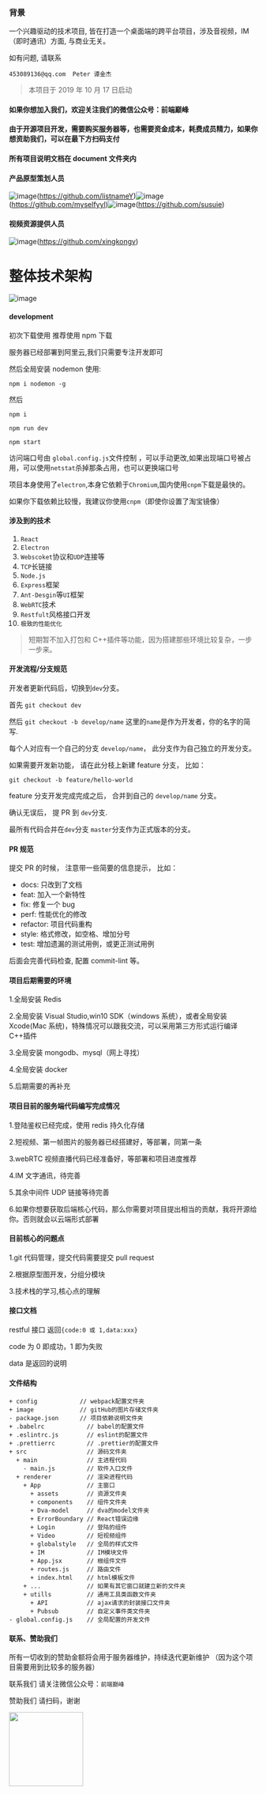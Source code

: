 ### 背景

一个兴趣驱动的技术项目, 皆在打造一个桌面端的跨平台项目，涉及音视频，IM（即时通讯）方面, 与商业无关。

如有问题, 请联系

```
453089136@qq.com  Peter 谭金杰
```

> 本项目于 2019 年 10 月 17 日启动

#### 如果你想加入我们，欢迎关注我们的微信公众号：前端巅峰

#### 由于开源项目开发，需要购买服务器等，也需要资金成本，耗费成员精力，如果你想资助我们，可以在最下方扫码支付

#### 所有项目说明文档在 document 文件夹内

#### 产品原型策划人员

![image](https://github.com/JinJieTan/Desktop-TikTok/blob/master/image/listnameY.png)(https://github.com/listnameY)![image](https://github.com/JinJieTan/Desktop-TikTok/blob/master/image/myselfyyl.png)(https://github.com/myselfyyl)![image](https://github.com/JinJieTan/Desktop-TikTok/blob/master/image/susuie.png)(https://github.com/susuie)

#### 视频资源提供人员

![image](https://github.com/JinJieTan/Desktop-TikTok/blob/master/image/xingkongv.png)(https://github.com/xingkongv)

# 整体技术架构

![image](https://github.com/JinJieTan/Desktop-TikTok/blob/master/image/Desktop-TikTok.jpeg)

#### development

初次下载使用 推荐使用 npm 下载

服务器已经部署到阿里云,我们只需要专注开发即可

然后全局安装 nodemon 使用:

```
npm i nodemon -g

```

然后

```
npm i

npm run dev

npm start

```

访问端口号由 `global.config.js`文件控制 ，可以手动更改,如果出现端口号被占用，可以使用`netstat`杀掉那条占用，也可以更换端口号

项目本身使用了`electron`,本身它依赖于`Chromium`,国内使用`cnpm`下载是最快的。

如果你下载依赖比较慢，我建议你使用`cnpm`（即使你设置了淘宝镜像）

#### 涉及到的技术

1. `React`
2. `Electron`
3. `Webscoket`协议和`UDP`连接等
4. `TCP`长链接
5. `Node.js`
6. `Express`框架
7. `Ant-Desgin`等`UI`框架
8. `WebRTC`技术
9. `Restfult`风格接口开发
10. `极致的性能优化`

> 短期暂不加入打包和 C++插件等功能，因为搭建那些环境比较复杂，一步一步来。

#### 开发流程/分支规范

开发者更新代码后，切换到`dev`分支。

首先 `git checkout dev`

然后 `git checkout -b develop/name` 这里的`name`是作为开发者，你的名字的简写.

每个人对应有一个自己的分支 `develop/name`， 此分支作为自己独立的开发分支。

如果需要开发新功能， 请在此分枝上新建 feature 分支， 比如：

```
git checkout -b feature/hello-world

```

feature 分支开发完成完成之后， 合并到自己的 `develop/name` 分支。

确认无误后， 提 PR 到 `dev`分支.

最所有代码合并在`dev`分支 `master`分支作为正式版本的分支。

#### PR 规范

提交 PR 的时候， 注意带一些简要的信息提示， 比如：

- docs: 只改到了文档
- feat: 加入一个新特性
- fix: 修复一个 bug
- perf: 性能优化的修改
- refactor: 项目代码重构
- style: 格式修改，如空格、增加分号
- test: 增加遗漏的测试用例，或更正测试用例

后面会完善代码检查, 配置 commit-lint 等。

#### 项目后期需要的环境

1.全局安装 Redis

2.全局安装 Visual Studio,win10 SDK（windows 系统），或者全局安装 Xcode(Mac 系统)，特殊情况可以跟我交流，可以采用第三方形式运行编译 C++插件

3.全局安装 mongodb、mysql（网上寻找）

4.全局安装 docker

5.后期需要的再补充

#### 项目目前的服务端代码编写完成情况

1.登陆鉴权已经完成，使用 redis 持久化存储

2.短视频、第一帧图片的服务器已经搭建好，等部署，同第一条

3.webRTC 视频直播代码已经准备好，等部署和项目进度推荐

4.IM 文字通讯，待完善

5.其余中间件 UDP 链接等待完善

6.如果你想要获取后端核心代码，那么你需要对项目提出相当的贡献，我将开源给你。否则就会以云端形式部署

#### 目前核心的问题点

1.git 代码管理，提交代码需要提交 pull request

2.根据原型图开发，分组分模块

3.技术栈的学习,核心点的理解

#### 接口文档

restful 接口 返回`{code:0 或 1,data:xxx}`

code 为 0 即成功，1 即为失败

data 是返回的说明

#### 文件结构

```
+ config            // webpack配置文件夹
+ image             // gitHub的图片存储文件夹
- package.json      // 项目依赖说明文件夹
+ .babelrc            // babel的配置文件
+ .eslintrc.js        // eslint的配置文件
+ .prettierrc         // .prettier的配置文件
+ src                 // 源码文件夹
  + main              // 主进程代码
    - main.js         // 软件入口文件
  + renderer          // 渲染进程代码
    + App             // 主窗口
      + assets        // 资源文件夹
      + components    // 组件文件夹
      + Dva-model     // dva的model文件夹
      + ErrorBoundary // React错误边缘
      + Login         // 登陆的组件
      + Video         // 短视频组件
      + globalstyle   // 全局的样式文件
      + IM            // IM模块文件
      + App.jsx       // 根组件文件
      + routes.js     // 路由文件
      + index.html    // html模板文件
    + ...             // 如果有其它窗口就建立新的文件夹
    + utills          // 通用工具类函数文件夹
      + API           // ajax请求的封装接口文件夹
      + Pubsub        // 自定义事件类文件夹
- global.config.js    // 全局配置的开发文件
```

#### 联系、赞助我们

所有一切收到的赞助金额将会用于服务器维护，持续迭代更新维护 （因为这个项目需要用到比较多的服务器）

联系我们 请关注微信公众号：`前端巅峰`

赞助我们 请扫码，谢谢

<img  width = "150"  src="https://github.com/JinJieTan/Desktop-TikTok/blob/master/image/WechatIMG5.jpeg">
